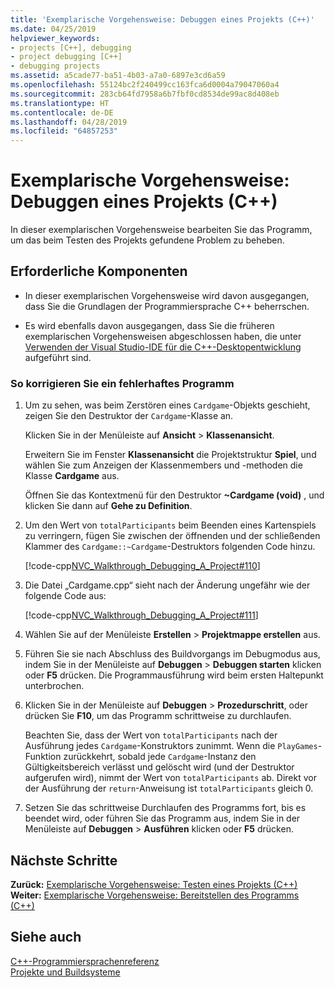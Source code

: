```yaml
---
title: 'Exemplarische Vorgehensweise: Debuggen eines Projekts (C++)'
ms.date: 04/25/2019
helpviewer_keywords:
- projects [C++], debugging
- project debugging [C++]
- debugging projects
ms.assetid: a5cade77-ba51-4b03-a7a0-6897e3cd6a59
ms.openlocfilehash: 55124bc2f240499cc163fca6d0004a79047060a4
ms.sourcegitcommit: 283cb64fd7958a6b7fbf0cd8534de99ac8d408eb
ms.translationtype: HT
ms.contentlocale: de-DE
ms.lasthandoff: 04/28/2019
ms.locfileid: "64857253"
---
```

# <a name="walkthrough-debugging-a-project-c"></a>Exemplarische Vorgehensweise: Debuggen eines Projekts (C++)

In dieser exemplarischen Vorgehensweise bearbeiten Sie das Programm, um das beim Testen des Projekts gefundene Problem zu beheben.

## <a name="prerequisites"></a>Erforderliche Komponenten

- In dieser exemplarischen Vorgehensweise wird davon ausgegangen, dass Sie die Grundlagen der Programmiersprache C++ beherrschen.

- Es wird ebenfalls davon ausgegangen, dass Sie die früheren exemplarischen Vorgehensweisen abgeschlossen haben, die unter [Verwenden der Visual Studio-IDE für die C++-Desktopentwicklung](../ide/using-the-visual-studio-ide-for-cpp-desktop-development.md) aufgeführt sind.

### <a name="to-fix-a-program-that-has-a-bug"></a>So korrigieren Sie ein fehlerhaftes Programm

1. Um zu sehen, was beim Zerstören eines `Cardgame`-Objekts geschieht, zeigen Sie den Destruktor der `Cardgame`-Klasse an.

   Klicken Sie in der Menüleiste auf **Ansicht** > **Klassenansicht**.

   Erweitern Sie im Fenster **Klassenansicht** die Projektstruktur **Spiel**, und wählen Sie zum Anzeigen der Klassenmembers und -methoden die Klasse **Cardgame** aus.

   Öffnen Sie das Kontextmenü für den Destruktor **~Cardgame (void)** , und klicken Sie dann auf **Gehe zu Definition**.

1. Um den Wert von `totalParticipants` beim Beenden eines Kartenspiels zu verringern, fügen Sie zwischen der öffnenden und der schließenden Klammer des `Cardgame::~Cardgame`-Destruktors folgenden Code hinzu.

   [!code-cpp[NVC_Walkthrough_Debugging_A_Project#110](../ide/codesnippet/CPP/walkthrough-debugging-a-project-cpp_1.cpp)]

1. Die Datei „Cardgame.cpp“ sieht nach der Änderung ungefähr wie der folgende Code aus:

   [!code-cpp[NVC_Walkthrough_Debugging_A_Project#111](../ide/codesnippet/CPP/walkthrough-debugging-a-project-cpp_2.cpp)]

1. Wählen Sie auf der Menüleiste **Erstellen** > **Projektmappe erstellen** aus.

1. Führen Sie sie nach Abschluss des Buildvorgangs im Debugmodus aus, indem Sie in der Menüleiste auf **Debuggen** > **Debuggen starten** klicken oder **F5** drücken. Die Programmausführung wird beim ersten Haltepunkt unterbrochen.

1. Klicken Sie in der Menüleiste auf **Debuggen** > **Prozedurschritt**, oder drücken Sie **F10**, um das Programm schrittweise zu durchlaufen.

   Beachten Sie, dass der Wert von `totalParticipants` nach der Ausführung jedes `Cardgame`-Konstruktors zunimmt. Wenn die `PlayGames`-Funktion zurückkehrt, sobald jede `Cardgame`-Instanz den Gültigkeitsbereich verlässt und gelöscht wird (und der Destruktor aufgerufen wird), nimmt der Wert von `totalParticipants` ab. Direkt vor der Ausführung der `return`-Anweisung ist `totalParticipants` gleich 0.

1. Setzen Sie das schrittweise Durchlaufen des Programms fort, bis es beendet wird, oder führen Sie das Programm aus, indem Sie in der Menüleiste auf **Debuggen** > **Ausführen** klicken oder **F5** drücken.

## <a name="next-steps"></a>Nächste Schritte

**Zurück:** [Exemplarische Vorgehensweise: Testen eines Projekts (C++)](../ide/walkthrough-testing-a-project-cpp.md)<br/>
**Weiter:** [Exemplarische Vorgehensweise: Bereitstellen des Programms (C++)](../ide/walkthrough-deploying-your-program-cpp.md)<br/>

## <a name="see-also"></a>Siehe auch

[C++-Programmiersprachenreferenz](../cpp/cpp-language-reference.md)<br/>
[Projekte und Buildsysteme](../build/projects-and-build-systems-cpp.md)<br/>
